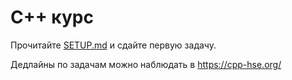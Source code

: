 # С++ курс

Прочитайте [SETUP.md](SETUP.md) и сдайте первую задачу.

Дедлайны по задачам можно наблюдать в https://cpp-hse.org/

